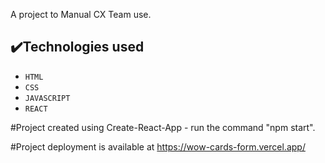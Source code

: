 A project to Manual CX Team use.

## ✔️Technologies used

- ``HTML``
- ``CSS``
- ``JAVASCRIPT``
- ``REACT``

#Project created using Create-React-App - run the command "npm start".

#Project deployment is available at https://wow-cards-form.vercel.app/
